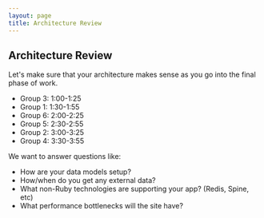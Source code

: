 ```yaml
---
layout: page
title: Architecture Review
---
```


## Architecture Review

Let's make sure that your architecture makes sense as you go into the final phase of work.

* Group 3: 1:00-1:25
* Group 1: 1:30-1:55
* Group 6: 2:00-2:25
* Group 5: 2:30-2:55
* Group 2: 3:00-3:25
* Group 4: 3:30-3:55

We want to answer questions like:

* How are your data models setup?
* How/when do you get any external data?
* What non-Ruby technologies are supporting your app? (Redis, Spine, etc)
* What performance bottlenecks will the site have?